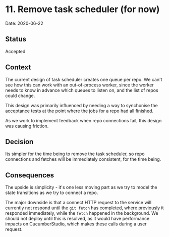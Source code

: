 # 11. Remove task scheduler (for now)

Date: 2020-06-22

## Status

Accepted

## Context

The current design of task scheduler creates one queue per repo. We can't see how this can work with an out-of-process worker, since the worker needs to know in advance which queues to listen on, and the list of repos could change.

This design was primarily influenced by needing a way to synchonise the acceptance tests at the point where the jobs for a repo had all finished.

As we work to implement feedback when repo connections fail, this design was causing friction.

## Decision

Its simpler for the time being to remove the task scheduler, so repo connections and fetches will be immediately consistent, for the time being.

## Consequences

The upside is simplicity - it's one less moving part as we try to model the state transitions as we try to connect a repo.

The major downside is that a connect HTTP request to the service will currently not respond until the `git fetch` has completed, where previously it responded immediately, while the `fetch` happened in the background. We should not deploy until this is resolved, as it would have performance impacts on CucumberStudio, which makes these calls during a user request.
